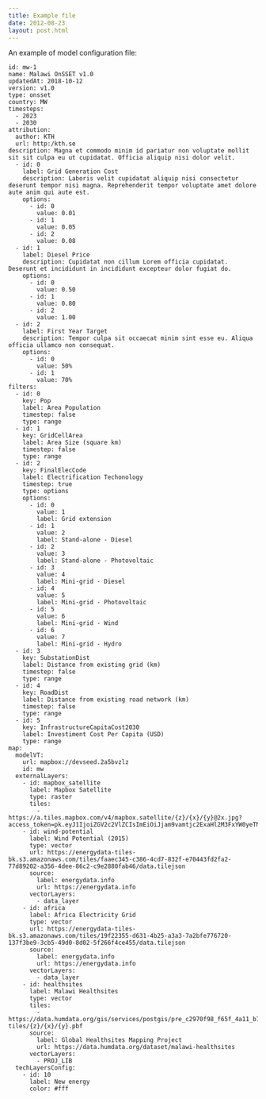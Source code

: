 ```yaml
---
title: Example file
date: 2012-08-23
layout: post.html
---
```


An example of model configuration file:


    id: mw-1
    name: Malawi OnSSET v1.0
    updatedAt: 2018-10-12
    version: v1.0
    type: onsset
    country: MW
    timesteps:
      - 2023
      - 2030
    attribution:
      author: KTH
      url: http:/kth.se
    description: Magna et commodo minim id pariatur non voluptate mollit sit sit culpa eu ut cupidatat. Officia aliquip nisi dolor velit.
      - id: 0
        label: Grid Generation Cost
        description: Laboris velit cupidatat aliquip nisi consectetur deserunt tempor nisi magna. Reprehenderit tempor voluptate amet dolore aute anim qui aute est.
        options:
          - id: 0
            value: 0.01
          - id: 1
            value: 0.05
          - id: 2
            value: 0.08
      - id: 1
        label: Diesel Price
        description: Cupidatat non cillum Lorem officia cupidatat. Deserunt et incididunt in incididunt excepteur dolor fugiat do.
        options:
          - id: 0
            value: 0.50
          - id: 1
            value: 0.80
          - id: 2
            value: 1.00
      - id: 2
        label: First Year Target
        description: Tempor culpa sit occaecat minim sint esse eu. Aliqua officia ullamco non consequat.
        options:
          - id: 0
            value: 50%
          - id: 1
            value: 70%
    filters:
      - id: 0
        key: Pop
        label: Area Population
        timestep: false
        type: range
      - id: 1
        key: GridCellArea
        label: Area Size (square km)
        timestep: false
        type: range
      - id: 2
        key: FinalElecCode
        label: Electrification Techonology
        timestep: true
        type: options
        options:
          - id: 0
            value: 1
            label: Grid extension
          - id: 1
            value: 2
            label: Stand-alone - Diesel
          - id: 2
            value: 3
            label: Stand-alone - Photovoltaic
          - id: 3
            value: 4
            label: Mini-grid - Diesel
          - id: 4
            value: 5
            label: Mini-grid - Photovoltaic
          - id: 5
            value: 6
            label: Mini-grid - Wind
          - id: 6
            value: 7
            label: Mini-grid - Hydro
      - id: 3
        key: SubstationDist
        label: Distance from existing grid (km)
        timestep: false
        type: range
      - id: 4
        key: RoadDist
        label: Distance from existing road network (km)
        timestep: false
        type: range
      - id: 5
        key: InfrastructureCapitaCost2030
        label: Investiment Cost Per Capita (USD)
        type: range
    map:
      modelVT:
        url: mapbox://devseed.2a5bvzlz
        id: mw
      externalLayers:
        - id: mapbox_satellite
          label: Mapbox Satellite     
          type: raster
          tiles:
            - https://a.tiles.mapbox.com/v4/mapbox.satellite/{z}/{x}/{y}@2x.jpg?access_token=pk.eyJ1IjoiZGV2c2VlZCIsImEiOiJjam9vamtjc2ExaHl2M3FxYW0yeTNjeHprIn0.EGNe0UbYK1gEQSB9Bs9YYw
        - id: wind-potential
          label: Wind Potential (2015)
          type: vector
          url: https://energydata-tiles-bk.s3.amazonaws.com/tiles/faaec345-c386-4cd7-832f-e70443fd2fa2-77d89202-a356-4dee-86c2-c9e2880fab46/data.tilejson
          source:
            label: energydata.info
            url: https://energydata.info
          vectorLayers:
            - data_layer
        - id: africa
          label: Africa Electricity Grid
          type: vector
          url: https://energydata-tiles-bk.s3.amazonaws.com/tiles/19f22355-d631-4b25-a3a3-7a2bfe776720-137f3be9-3cb5-49d0-8d02-5f266f4ce455/data.tilejson
          source:
            label: energydata.info
            url: https://energydata.info
          vectorLayers:
            - data_layer
        - id: healthsites
          label: Malawi Healthsites
          type: vector
          tiles:
            - https://data.humdata.org/gis/services/postgis/pre_c2970f98_f65f_4a11_b717_c8018dffc94f/wkb_geometry/vector-tiles/{z}/{x}/{y}.pbf
          source:
            label: Global Healthsites Mapping Project
            url: https://data.humdata.org/dataset/malawi-healthsites
          vectorLayers:
            - PROJ_LIB
      techLayersConfig:
        - id: 10
          label: New energy
          color: #fff

